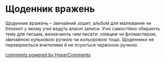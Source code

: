 <div id="hypercomments_widget" class="js-hypercomments-widget invisible"></div>

# Щоденник вражень

Щоденник вражень – звичайний зошит, альбом для малювання чи блокнот у якому учні ведуть власні записи. Учні самостійно обирають тему для письма, визначають чим писати: олівцем чи фломастером, звичайною кульковою ручкою чи кольоровою тощо. Щоденники не перевіряються вчителями й не псуються червоною ручкою.  


<div class="js-hypercomments-container">
<a href="http://hypercomments.com" class="hc-link" title="comments widget">comments powered by HyperComments</a>
</div>